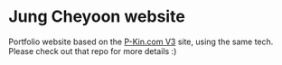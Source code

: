 # Jung Cheyoon website

Portfolio website based on the [P-Kin.com V3](https://github.com/KinPeter/P-Kin.com_v3) site, using the same tech. Please check out that repo for more details :) 

